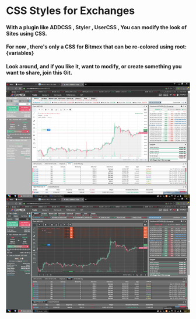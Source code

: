 # CSS Styles for Exchanges
#### With a plugin like ADDCSS , Styler , UserCSS , You can modify the look of Sites using CSS. 
#### For now , there's only a CSS for Bitmex that can be re-colored using root:{variables} 
#### Look around, and if you like it, want to modify, or create something you want to share, join this Git.

![Pinewiki](https://github.com/PineWiki/CSS-for-Exchanges/blob/master/Bitmex/Bitmex%20-%20Pinewiki.jpg)

